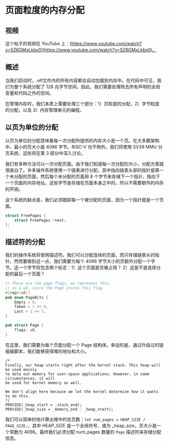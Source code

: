 # 页面粒度的内存分配

## 视频

这个帖子的视频在 YouTube 上：[https://www.youtube.com/watch?v=SZ6GMxLkbx0](https://www.youtube.com/watch?v=SZ6GMxLkbx0)。

## 概述

当我们启动时，.elf文件内的所有内容都会自动加载到内存中。在代码中可见，我们为整个系统分配了 128 兆字节空间。因此，我们需要处理除去所有声明的全局变量和代码之外的空间。

在管理内存时，我们本质上需要处理三个部分：1）页粒度的分配，2）字节粒度的分配，以及 3）内存管理单元的编程。

## 以页为单位的分配

以页为单位的分配意味着每一次分配所提供的内存大小是一个页。在大多数架构中，最小的页大小是 4096 字节。RISC-V 也不例外。我们将使用 SV39 MMU 分页系统，这些将在第 3 部分中深入讨论。

我们有多种方法可以一次分配页面。由于我们知道每一次分配的大小，分配方案就很直白了。许多操作系统使用一个链表进行分配，其中指向链表头部的指针是第一个未分配的页面，然后每个未分配的页面用 8 个字节来存储下一个指针，指向下一个页面的内存地址。这些字节是存储在页面本身之中的，所以不需要额外的内存的开销。

这个系统的缺点是，我们必须跟踪每一个被分配的页面，因为一个指针就是一个页面。

```rust
struct FreePages {
    struct FreePages *next;
};
```

## 描述符的分配

我们的操作系统将使用描述符。我们可以分配连续的页面，而只存储链表头的指针。然而要做到这一点，我们需要为每个 4096 字节大小的页额外分配一个字节。这一个字节将包含两个标志：1）这个页面是否被占用？ 2）这是不是连续分配的最后一个页面？

```rust
// These are the page flags, we represent this
// as a u8, since the Page stores this flag.
#[repr(u8)]
pub enum PageBits {
    Empty = 0,
    Taken = 1 << 0,
    Last = 1 << 1,
}

pub struct Page {
    flags: u8,
}
```

在这里，我们需要为每个页面分配一个 Page 结构体。幸运的是，通过升级过的链接器脚本，我们能够获得堆的地址和大小。

```linker
/*
Finally, our heap starts right after the kernel stack. This heap will be used mainly
to dole out memory for user-space applications. However, in some circumstances, it will
be used for kernel memory as well.

We don't align here because we let the kernel determine how it wants to do this.
*/
PROVIDE(_heap_start = _stack_end);
PROVIDE(_heap_size = _memory_end - _heap_start);
```

我们可以简单的地计算出堆中的总页数：`let num_pages = HEAP_SIZE / PAGE_SIZE;`，其中 HEAP\_SIZE 是一个全局符号，值为 \_heap\_size，页大小是一个常数为 4096。最终我们必须分配 num_pages 数量的 `Page` 描述符来存储分配信息。
